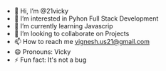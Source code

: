 - 👋 Hi, I’m @21vicky
- 👀 I’m interested in Pyhon Full Stack Development
- 🌱 I’m currently learning Javascrip
- 💞️ I’m looking to collaborate on Projects
- 📫 How to reach me vignesh.us21@gmail.com
- 😄 Pronouns: Vicky
- ⚡ Fun fact: It's not a bug

<!---
21vicky/21vicky is a ✨ special ✨ repository because its `README.md` (this file) appears on your GitHub profile.
You can click the Preview link to take a look at your changes.
--->
